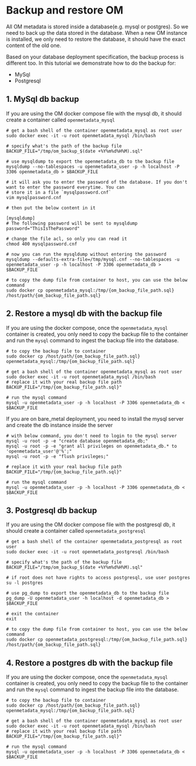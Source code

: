 # Backup and restore OM

All OM metadata is stored inside a database(e.g. mysql or postgres). So we need to back up the data stored in the database.
When a new OM instance is installed, we only need to restore the database, it should have the exact content of the old one.

Based on your database deployment specification, the backup process is different too. In this tutorial we demonstrate
how to do the backup for:
- MySql
- Postgresql

## 1. MySql db backup

If you are using the OM docker compose file with the mysql db, it should create a container called `openmetadata_mysql`

```shell
# get a bash shell of the container openmetadata_mysql as root user
sudo docker exec -it -u root openmetadata_mysql /bin/bash

# specify what's the path of the backup file
BACKUP_FILE="/tmp/om_backup_$(date +%Y%m%d%H%M).sql"

# use mysqldump to export the openmetadata_db to the backup file
mysqldump --no-tablespaces -u openmetadata_user -p -h localhost -P 3306 openmetadata_db > $BACKUP_FILE

# it will ask you to enter the password of the database. If you don't want to enter the password everytime. You can 
# store it in a file `mysqlpassword.cnf`
vim mysqlpassword.cnf

# then put the below content in it

[mysqldump]
# The following password will be sent to mysqldump 
password="ThisIsThePassword"

# change the file acl, so only you can read it
chmod 400 mysqlpassword.cnf

# now you can run the mysqldump without entering the password
mysqldump --defaults-extra-file=/tmp/mysql.cnf --no-tablespaces -u openmetadata_user -p -h localhost -P 3306 openmetadata_db > $BACKUP_FILE

# to copy the dump file from container to host, you can use the below command
sudo docker cp openmetadata_mysql:/tmp/{om_backup_file_path.sql} /host/path/{om_backup_file_path.sql}
```

## 2. Restore a mysql db with the backup file

If you are using the docker compose, once the `openmetadata_mysql` container is created, you only need to copy the backup
file to the container and run the `mysql` command to ingest the backup file into the database.

```shell
# to copy the backup file to container
sudo docker cp /host/path/{om_backup_file_path.sql} openmetadata_mysql:/tmp/{om_backup_file_path.sql}

# get a bash shell of the container openmetadata_mysql as root user
sudo docker exec -it -u root openmetadata_mysql /bin/bash
# replace it with your real backup file path
BACKUP_FILE="/tmp/{om_backup_file_path.sql}"

# run the mysql command
mysql -u openmetadata_user -p -h localhost -P 3306 openmetadata_db < $BACKUP_FILE

```

If you are on bare_metal deployment, you need to install the mysql server and create the db instance inside the server
```shell
# with below command, you don't need to login to the mysql server    
mysql -u root -p -e "create database openmetadata_db;"
mysql -u root -p -e "grant all privileges on openmetadata_db.* to 'openmetadata_user'@'%';"
mysql -u root -p -e "flush privileges;"

# replace it with your real backup file path
BACKUP_FILE="/tmp/{om_backup_file_path.sql}"

# run the mysql command
mysql -u openmetadata_user -p -h localhost -P 3306 openmetadata_db < $BACKUP_FILE
```

## 3. Postgresql db backup

If you are using the OM docker compose file with the postgresql db, it should create a container called `openmetadata_postgresql`

```shell
# get a bash shell of the container openmetadata_postgresql as root user
sudo docker exec -it -u root openmetadata_postgresql /bin/bash

# specify what's the path of the backup file
BACKUP_FILE="/tmp/om_backup_$(date +%Y%m%d%H%M).sql"

# if root does not have rights to access postgresql, use user postgres
su -l postgres

# use pg_dump to export the openmetadata_db to the backup file
pg_dump -U openmetadata_user -h localhost -d openmetadata_db > $BACKUP_FILE

# exit the container
exit

# to copy the dump file from container to host, you can use the below command
sudo docker cp openmetadata_postgresql:/tmp/{om_backup_file_path.sql} /host/path/{om_backup_file_path.sql}
```

## 4. Restore a postgres db with the backup file

If you are using the docker compose, once the `openmetadata_mysql` container is created, you only need to copy the backup
file to the container and run the `mysql` command to ingest the backup file into the database.

```shell
# to copy the backup file to container
sudo docker cp /host/path/{om_backup_file_path.sql} openmetadata_mysql:/tmp/{om_backup_file_path.sql}

# get a bash shell of the container openmetadata_mysql as root user
sudo docker exec -it -u root openmetadata_mysql /bin/bash
# replace it with your real backup file path
BACKUP_FILE="/tmp/{om_backup_file_path.sql}"

# run the mysql command
mysql -u openmetadata_user -p -h localhost -P 3306 openmetadata_db < $BACKUP_FILE

```
